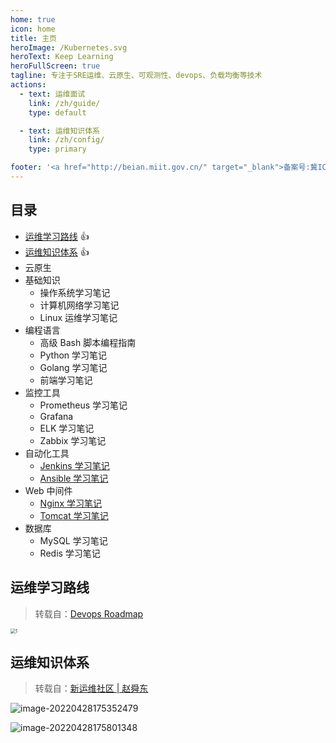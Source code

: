 ```yaml
---
home: true
icon: home
title: 主页
heroImage: /Kubernetes.svg
heroText: Keep Learning
heroFullScreen: true
tagline: 专注于SRE运维、云原生、可观测性、devops、负载均衡等技术
actions:
  - text: 运维面试
    link: /zh/guide/
    type: default

  - text: 运维知识体系
    link: /zh/config/
    type: primary

footer: '<a href="http://beian.miit.gov.cn/" target="_blank">备案号:冀ICP备2021007336号</a>'
---
```


## 目录

- [运维学习路线](#运维学习路线) :+1:
- [运维知识体系](#运维知识体系) :+1:
- 云原生
- 基础知识
  - 操作系统学习笔记
  - 计算机网络学习笔记
  - Linux 运维学习笔记
- 编程语言
  - 高级 Bash 脚本编程指南
  - Python 学习笔记
  - Golang 学习笔记
  - 前端学习笔记
- 监控工具
  - Prometheus 学习笔记
  - Grafana
  - ELK 学习笔记
  - Zabbix 学习笔记
- 自动化工具
  - [Jenkins 学习笔记](automate/jenkins)
  - [Ansible 学习笔记](automate/ansible)
- Web 中间件
  - [Nginx 学习笔记](web/nginx/)
  - [Tomcat 学习笔记](web/tomcat/)
- 数据库
  - MySQL 学习笔记
  - Redis 学习笔记

## 运维学习路线

> 转载自：[Devops Roadmap](https://roadmap.sh/devops)

 <img src="https://clay-blog.oss-cn-shanghai.aliyuncs.com/img/1.jpg" alt="1" style="zoom:50%;" />

## 运维知识体系

> 转载自：[新运维社区 | 赵舜东](https://www.unixhot.com/page/ops)

 ![image-20220428175352479](https://clay-blog.oss-cn-shanghai.aliyuncs.com/img/image-20220428175352479.png)

![image-20220428175801348](https://clay-blog.oss-cn-shanghai.aliyuncs.com/img/image-20220428175801348.png)
